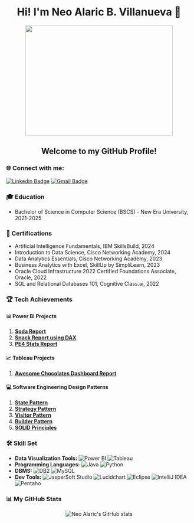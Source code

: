 # <div align="center"> Hi! I'm Neo Alaric B. Villanueva 👋 </div>
<p align="center">
  <img width="400" height="300" src="https://user-images.githubusercontent.com/74038190/212748842-9fcbad5b-6173-4175-8a61-521f3dbb7514.gif">
</p>

## <div align="center"> Welcome to my GitHub Profile! </div>

### 🌐 Connect with me:
[![Linkedin Badge](https://img.shields.io/badge/-LinkedIn-blue?style=flat-square&logo=Linkedin&logoColor=white&link=https://www.linkedin.com/in/neo-alaric-villanueva-888527291/)](https://www.linkedin.com/in/neo-alaric-villanueva-888527291/)
[![Gmail Badge](https://img.shields.io/badge/-Gmail-c14438?style=flat-square&logo=Gmail&logoColor=white&link=mailto:neoalaric.villanueva@gmail.com)](mailto:neoalaric.villanueva@gmail.com)

### 🎓 Education
- Bachelor of Science in Computer Science (BSCS) - New Era University, 2021-2025

### 📜 Certifications
- <a href="https://www.credly.com/badges/9c554390-3425-45b2-97d7-7ea487003782/public_url" style="text-decoration:none;">Artificial Intelligence Fundamentals</a>, IBM SkillsBuild, 2024 
- <a href="https://www.credly.com/badges/79236ed0-a84d-4f5f-8458-a1943bc72d17/public_url" style="text-decoration:none;">Introduction to Data Science</a>, Cisco Networking Academy, 2024
- <a href="https://www.credly.com/badges/499cec2d-56c9-47db-a714-7222435c174f/public_url" style="text-decoration:none;">Data Analytics Essentials</a>, Cisco Networking Academy, 2023
- <a href="https://www.simplilearn.com/skillup-certificate-landing?token=eyJjb3Vyc2VfaWQiOiI2NjQiLCJjZXJ0aWZpY2F0ZV91cmwiOiJodHRwczpcL1wvY2VydGlmaWNhdGVzLnNpbXBsaWNkbi5uZXRcL3NoYXJlXC90aHVtYl80NDk4OTI4XzE2OTQwODcyODEucG5nIiwidXNlcm5hbWUiOiJOZW8gQWxhcmljIEIuIFZpbGxhbnVldmEifQ%3D%3D&utm_source=shared-certificate&utm_medium=lms&utm_campaign=shared-certificate-promotion&referrer=https%3A%2F%2Flms.simplilearn.com%2Fcourses%2F2738%2FBusiness-Analytics-with-Excel%2Fcertificate%2Fdownload-skillup&%24web_only=true&_branch_match_id=1152046816905992737&_branch_referrer=H4sIAAAAAAAAA8soKSkottLXL87MLcjJ1EssKNDLyczL1k%2FVr7KMCK3wcQwLcU4CAF3BrZglAAAA" style="text-decoration:none;">Business Analytics with Excel</a>, SkillUp by SimpliLearn, 2023
- <a href="https://catalog-education.oracle.com/pls/certview/sharebadge?id=0C7DFC8F9F07D02FB98BF3AA4FC4393D2D7E8B6F3AE32564554842BBE0953AC4&fbclid=IwAR3QFwVUZAw1N2wd7LYkIeh287T7tqUsq5t5YZFOq0xVSqaxUm0VImUFsoo" style="text-decoration:none;">Oracle Cloud Infrastructure 2022 Certified Foundations Associate</a>, Oracle, 2022
- <a href="https://courses.cognitiveclass.ai/certificates/a6ec03942ac54336ab38d6cae1052a39" style="text-decoration:none;">SQL and Relational Databases 101</a>, Cognitive Class.ai, 2022


### 🏆 Tech Achievements

#### 📊 Power BI Projects
1. **[Soda Report](https://app.powerbi.com/view?r=eyJrIjoiOTBiZDM3YTQtZmYwOC00NWQ3LThkMDgtYmQ4YzZiYmU1NzcxIiwidCI6ImM1YjRlMWZlLThiNDEtNDEzMy1hNmU2LTE1NTk3MmE0ZTczYyIsImMiOjEwfQ%3D%3D)**
2. **[Snack Report using DAX](https://app.powerbi.com/view?r=eyJrIjoiOGIzODJjNTItOTdmMS00OWUxLTg5YTMtNDRiM2ZlNjk5MTU3IiwidCI6ImM1YjRlMWZlLThiNDEtNDEzMy1hNmU2LTE1NTk3MmE0ZTczYyIsImMiOjEwfQ%3D%3D)**
3. **[PE4 Stats Report](https://app.powerbi.com/view?r=eyJrIjoiOWVjZWNjZTAtMjY0MS00N2YyLWEyMWItM2M3OTA5NWQ1Mjk2IiwidCI6ImM1YjRlMWZlLThiNDEtNDEzMy1hNmU2LTE1NTk3MmE0ZTczYyIsImMiOjEwfQ%3D%3D)**

#### 📈 Tableau Projects
1. **[Awesome Chocolates Dashboard Report](https://public.tableau.com/shared/8N43BXKGT?:display_count=n&:origin=viz_share_link)**

#### 💻 Software Engineering Design Patterns
1. **[State Pattern](https://github.com/neoalaricv/statePattern.git)**
2. **[Strategy Pattern](https://github.com/neoalaricv/strategyPattern.git)**
3. **[Visitor Pattern](https://github.com/neoalaricv/Visitor-Pattern.git)**
4. **[Builder Pattern](https://github.com/neoalaricv/builderPattern.git)**
5. **[SOLID Principles](https://github.com/neoalaricv/SOLIDLab.git)**

### 🛠 Skill Set
- **Data Visualization Tools:** 
  ![Power BI](https://img.shields.io/badge/Power%20BI-F2C811?style=for-the-badge&logo=Power%20BI&logoColor=white)
  ![Tableau](https://img.shields.io/badge/Tableau-E97627?style=for-the-badge&logo=Tableau&logoColor=white)
- **Programming Languages:** 
  ![Java](https://img.shields.io/badge/Java-007396?style=for-the-badge&logo=java&logoColor=white)
  ![Python](https://img.shields.io/badge/Python-3776AB?style=for-the-badge&logo=python&logoColor=white)
- **DBMS:** 
  ![DB2](https://img.shields.io/badge/DB2-0033A0?style=for-the-badge&logo=IBM&logoColor=white)
  ![MySQL](https://img.shields.io/badge/MySQL-4479A1?style=for-the-badge&logo=mysql&logoColor=white)
- **Dev Tools:** 
  ![JasperSoft Studio](https://img.shields.io/badge/JasperSoft%20Studio-007396?style=for-the-badge&logo=Jaspersoft&logoColor=white)
  ![Lucidchart](https://img.shields.io/badge/Lucidchart-F28D1A?style=for-the-badge&logo=Lucidchart&logoColor=white)
  ![Eclipse](https://img.shields.io/badge/Eclipse-2C2255?style=for-the-badge&logo=eclipse&logoColor=white)
  ![IntelliJ IDEA](https://img.shields.io/badge/IntelliJ%20IDEA-000000?style=for-the-badge&logo=intellij%20idea&logoColor=white)
  ![Pentaho](https://img.shields.io/badge/Pentaho-0D87C9?style=for-the-badge&logo=pentaho&logoColor=white)

### 📊 My GitHub Stats
<p align="center">
  <img src="https://github-readme-stats.vercel.app/api?username=neoalaricv&count_private=true&show_icons=true&theme=tokyonight" alt="Neo Alaric's GitHub stats">
</p>
